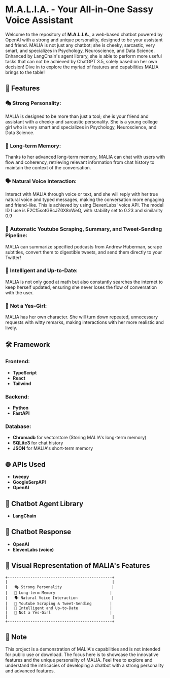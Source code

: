 # M.A.L.I.A. - Your All-in-One Sassy Voice Assistant

Welcome to the repository of **M.A.L.I.A.**, a web-based chatbot powered by OpenAI with a strong and unique personality, designed to be your assistant and friend. MALIA is not just any chatbot; she is cheeky, sarcastic, very smart, and specializes in Psychology, Neuroscience, and Data Science. Enhanced by LangChain's agent library, she is able to perform more useful tasks that can not be achieved by ChatGPT 3.5, solely based on her own decision! Dive in to explore the myriad of features and capabilities MALIA brings to the table!

## 🌟 Features

### 🎭 **Strong Personality:**
MALIA is designed to be more than just a tool; she is your friend and assistant with a cheeky and sarcastic personality. She is a young college girl who is very smart and specializes in Psychology, Neuroscience, and Data Science.

### 🧠 **Long-term Memory:**
Thanks to her advanced long-term memory, MALIA can chat with users with flow and coherency, retrieving relevant information from chat history to maintain the context of the conversation.

### 🗣️ **Natural Voice Interaction:**
Interact with MALIA through voice or text, and she will reply with her true natural voice and typed messages, making the conversation more engaging and friend-like.
This is achieved by using ElevenLabs' voice API. The model ID I use is E2Cf5sotGBcJZ0X8nWeQ, with stability set to 0.23 and similarity 0.9

### 🎥 **Automatic Youtube Scraping, Summary, and Tweet-Sending Pipeline:**
MALIA can summarize specified podcasts from Andrew Huberman, scrape subtitles, convert them to digestible tweets, and send them directly to your Twitter!

### 🧮 **Intelligent and Up-to-Date:**
MALIA is not only good at math but also constantly searches the internet to keep herself updated, ensuring she never loses the flow of conversation with the user.

### 💁 **Not a Yes-Girl:**
MALIA has her own character. She will turn down repeated, unnecessary requests with witty remarks, making interactions with her more realistic and lively.

## 🛠️ Framework

### Frontend:
- **TypeScript**
- **React**
- **Tailwind**

### Backend:
- **Python**
- **FastAPI**

### Database:
- **Chromadb** for vectorstore (Storing MALIA's long-term memory)
- **SQLite3** for chat history
- **JSON** for MALIA's short-term memory

## 🌐 APIs Used
- **tweepy**
- **GoogleSerpAPI**
- **OpenAI**

## 🤖 Chatbot Agent Library
- **LangChain**

## 📜 Chatbot Response
- **OpenAI**
- **ElevenLabs (voice)**

## 🌈 Visual Representation of MALIA's Features
```
+----------------------------------------------+
|                                              |
|   🎭 Strong Personality                      |
|   🧠 Long-term Memory                        |
|   🗣️ Natural Voice Interaction               |
|   🎥 Youtube Scraping & Tweet-Sending        |
|   🧮 Intelligent and Up-to-Date              |
|   💁 Not a Yes-Girl                          |
|                                              |
+----------------------------------------------+
```

## 📌 Note
This project is a demonstration of MALIA's capabilities and is not intended for public use or download. The focus here is to showcase the innovative features and the unique personality of MALIA. Feel free to explore and understand the intricacies of developing a chatbot with a strong personality and advanced features.

